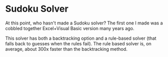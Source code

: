 # Sudoku Solver

At this point, who hasn't made a Sudoku solver? The first one I made was a cobbled together Excel+Visual Basic version many years ago.

This solver has both a backtracking option and a rule-based solver (that falls back to guesses when the rules fail). The rule based solver is, on average, about 300x faster than the backtracking method.